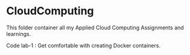 # CloudComputing

This folder container all my Applied Cloud Computing Assignments and learnings.

Code lab-1 : Get comfortable with creating Docker containers. 
